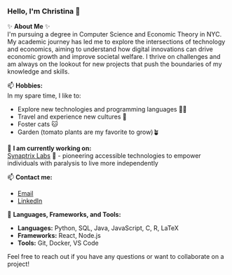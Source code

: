### Hello, I'm Christina 👋

✨ **About Me** ✨  
I'm pursuing a degree in Computer Science and Economic Theory in NYC. My academic journey has led me to explore the intersections of technology and economics, aiming to understand how digital innovations can drive economic growth and improve societal welfare. I thrive on challenges and am always on the lookout for new projects that push the boundaries of my knowledge and skills.

📫 **Hobbies:**  
In my spare time, I like to:
- Explore new technologies and programming languages 👩‍💻 
- Travel and experience new cultures 🥘 
- Foster cats 🐱
- Garden (tomato plants are my favorite to grow)🪴

🚀 **I am currently working on:**  
[Synaptrix Labs](https://www.synaptrix-labs.com/) 🧠 - pioneering accessible technologies to empower individuals with paralysis to live more independently

📫 **Contact me:**  
- [Email](mailto:crb623@nyu.edu)
- [LinkedIn](http://linkedin.com/in/christina-borao)


🔭 **Languages, Frameworks, and Tools:**  
- **Languages:** Python, SQL, Java, JavaScript, C, R, LaTeX
- **Frameworks:** React, Node.js
- **Tools:** Git, Docker, VS Code

Feel free to reach out if you have any questions or want to collaborate on a project!

<!--
**crb623/crb623** is a ✨ _special_ ✨ repository because its `README.md` (this file) appears on your GitHub profile.

Here are some ideas to get you started:

- 🔭 I’m currently working on ...
- 🌱 I’m currently learning ...
- 👯 I’m looking to collaborate on ...
- 🤔 I’m looking for help with ...
- 💬 Ask me about ...
- 📫 How to reach me: ...
- 😄 Pronouns: ...
- ⚡ Fun fact: ...
-->
